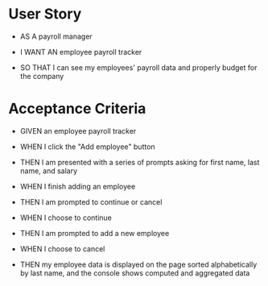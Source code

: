 # User Story

* AS A payroll manager

* I WANT AN employee payroll tracker

* SO THAT I can see my employees' payroll data and properly budget for the company

# Acceptance Criteria

* GIVEN an employee payroll tracker

* WHEN I click the "Add employee" button

* THEN I am presented with a series of prompts asking for first name, last name, and salary

* WHEN I finish adding an employee

* THEN I am prompted to continue or cancel

* WHEN I choose to continue

* THEN I am prompted to add a new employee

* WHEN I choose to cancel

* THEN my employee data is displayed on the page sorted alphabetically by last name, and the console shows computed and aggregated data